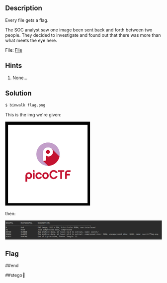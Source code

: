 ## Description
Every file gets a flag.

The SOC analyst saw one image been sent back and forth between two people. They decided to investigate and found out that there was more than what meets the eye here.

File: [File](https://artifacts.picoctf.net/c/262/flag.png)

## Hints

1. None...


## Solution

```bash
$ binwalk flag.png
```
This is the img we're given:

![alt text](image.png)

then:

![alt text](image-1.png)



## Flag


##end

##stego🫣
   

















